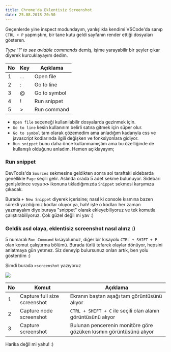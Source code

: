 ```yaml
--- 
title: Chrome'da Eklentisiz Screenshot
date: 25.08.2018 20:50
---
```


Geçenlerde yine inspect modundayım, yanlışlıkla kendimi VSCode'da sanıp `CTRL + P` yapmıştım, bir tane kutu geldi sayfanın render ettiği dosyaları gösteren.  

*Type '?' to see aviable commands* demiş, işime yarayabilir bir şeyler çıkar diyerek kurcuklayayım dedim.

| No  | Key |   Açıklama    |
| --- | --- | ------------- |
| 1   |...  | Open file     |
| 2   |:	  | Go to line    |
| 3   |@	  | Go to symbol  |
| 4   |!	  | Run snippet   |
| 5   |>	  | Run command   |

- `Open file` seçeneği kullanılabilir dosyalarda gezinmek için.  
- `Go to line` kesin kullanırım belirli satıra gitmek için süper olur.  
- `Go to symbol` tam olarak çözemedim ama anladığım kadarıyla css ve javascript kodlarında ilgili değişken ve fonksiyonlara gidiyor.    
- `Run snippet` bunu daha önce kullanmamıştım ama bu özelliğinde de kullanışlı olduğunu anladım. Hemen açıklayayım;

### Run snippet

DevTools'da `Sources` sekmesine geldikten sonra sol taraftaki sidebarda genellikle `Page` seçili gelir. Aslında orada 5 adet sekme bulunuyor. Sidebarı genişletince veya **>>** ikonuna tıkladığımızda `Snippet` sekmesi karşımıza çıkacak.

Burada `+ New Snippet` diyerek içerisine; nasıl ki console kısmına bazen sürekli yazdığımız kodlar oluyor ya, hah! işte o kodları her zaman yazmayalım diye buraya "snippet" olarak ekleyebiliyoruz ve tek komutla çalıştırabiliyoruz. Çok güzel değil mi yav :)


### Geldik asıl olaya, eklentisiz screenshot nasıl alırız :)

5 numaralı `Run Command` kısayolumuz, diğer bir kısayolu `CTRL + SHIFT + P` olan komut çalıştırma bölümü. Burada türlü tefarek olaylar dönüyor, hepsini anlatmaya gün yetmez. Siz deneyip bulursunuz onları artık, ben yolu gösterdim :)

Şimdi burada `>screenshot` yazıyoruz

![](https://i.hizliresim.com/aYR8RB.png)

| No | Komut                        | Açıklama                                                           |
|----| ---------------------------- | ------------------------------------------------------------------ |
|1   | Capture full size screenshot | Ekranın baştan aşağı tam görüntüsünü alıyor                        |
|2   | Capture node screenshot      | `CTRL + SHIFT + C` ile seçili olan alanın görüntüsünü alıyor       |
|3   | Capture screenshot           | Bulunan pencerenin monitöre göre gözüken kısmın görüntüsünü alıyor |


Harika değil mi yahu! :)